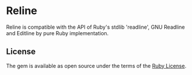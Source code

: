 # Reline

Reline is compatible with the API of Ruby's stdlib 'readline', GNU Readline and Editline by pure Ruby implementation.

## License

The gem is available as open source under the terms of the [Ruby License](https://www.ruby-lang.org/en/about/license.txt).
